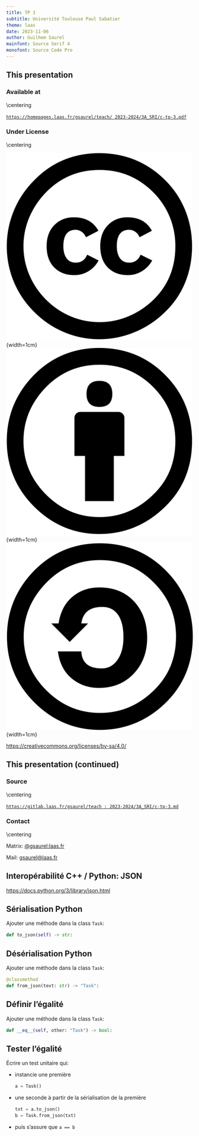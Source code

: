 ```yaml
---
title: TP 3
subtitle: Université Toulouse Paul Sabatier
theme: laas
date: 2023-11-06
author: Guilhem Saurel
mainfont: Source Serif 4
monofont: Source Code Pro
---
```


## This presentation

### Available at

\centering

[`https://homepages.laas.fr/gsaurel/teach/
2023-2024/3A_SRI/c-tp-3.pdf`](https://homepages.laas.fr/gsaurel/teach/2023-2024/3A_SRI/c-tp-3.pdf)

### Under License

\centering

![CC](media/cc.png){width=1cm}
![BY](media/by.png){width=1cm}
![SA](media/sa.png){width=1cm}

<https://creativecommons.org/licenses/by-sa/4.0/>

## This presentation (continued)

### Source

\centering

[`https://gitlab.laas.fr/gsaurel/teach :
2023-2024/3A_SRI/c-tp-3.md`](https://gitlab.laas.fr/gsaurel/teach/-/blob/main/2023-2024/3A_SRI/c-tp-3.md)

### Contact

\centering

Matrix: [@gsaurel:laas.fr](https://matrix.to/\#/@gsaurel:laas.fr)

Mail: [gsaurel@laas.fr](mailto::gsaurel@laas.fr)

## Interopérabilité C++ / Python: JSON

<https://docs.python.org/3/library/json.html>

## Sérialisation Python

Ajouter une méthode dans la class `Task`:

```python
def to_json(self) -> str:
```

## Désérialisation Python

Ajouter une méthode dans la class `Task`:

```python
@classmethod
def from_json(text: str) -> "Task":
```

## Définir l’égalité

Ajouter une méthode dans la class `Task`:

```python
def __eq__(self, other: "Task") -> bool:
```

## Tester l’égalité

Écrire un test unitaire qui:

- instancie une première

    ```python
    a = Task()
    ```

- une seconde à partir de la sérialisation de la première

    ```python
    txt = a.to_json()
    b = Task.from_json(txt)
    ```

- puis s’assure que `a == b`
